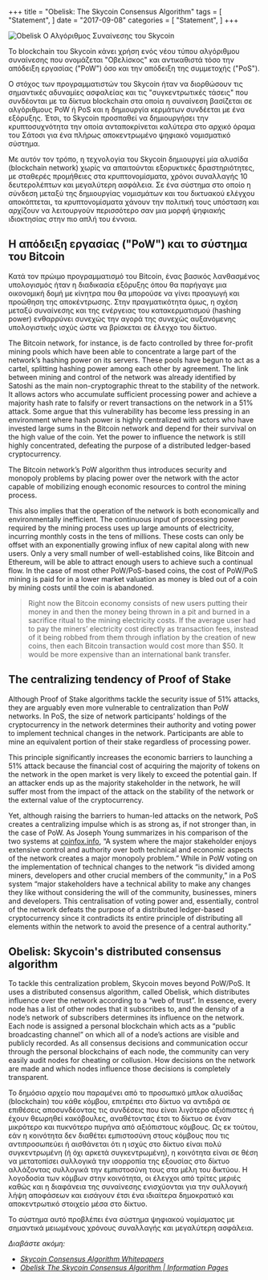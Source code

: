+++
title = "Obelisk: The Skycoin Consensus Algorithm"
tags = [
    "Statement",
]
date = "2017-09-08"
categories = [
    "Statement",
]
+++

![Obelisk Ο Αλγόριθμος Συναίνεσης του Skycoin](/img/obelisk-the-skycoin-consensus-algorithm.png)

Το blockchain του Skycoin κάνει χρήση ενός νέου τύπου αλγόριθμου συναίνεσης
που ονομάζεται "Οβελίσκος" και αντικαθιστά τόσο την απόδειξη εργασίας ("PoW") 
όσο και την απόδειξη της συμμετοχής ("PoS").

Ο στόχος των προγραμματιστών του Skycoin ήταν να διορθώσουν τις σημαντικές αδυναμίες ασφαλείας
και τις "συγκεντρωτικές τάσεις" που συνδέονται με τα δίκτυα blockchain στα οποία
η συναίνεση βασίζεται σε αλγόριθμους PoW ή PoS και η δημιουργία κερμάτων συνδέεται με ένα
εξόρυξης. Έτσι, το Skycoin προσπαθεί να δημιουργήσει την κρυπτοσυχνότητα την οποία
ανταποκρίνεται καλύτερα στο αρχικό όραμα του Σάτοσι για ένα πλήρως αποκεντρωμένο ψηφιακό
νομισματικό σύστημα.

Με αυτόν τον τρόπο, η τεχνολογία του Skycoin δημιουργεί μία αλυσίδα (blockchain network) 
χωρίς να απαιτούνται εξορυκτικές δραστηριότητες, 
με σταθερές προμήθειες στα κρυπτονομίσματα, 
χρόνοι συναλλαγής 10 δευτερολέπτων και μεγαλύτερη ασφάλεια. 
Σε ένα σύστημα στο οποίο η σύνδεση μεταξύ της δημιουργίας νομισμάτων 
και του δικτυακού ελέγχου αποκόπτεται, τα κρυπτονομίσματα χάνουν την πολιτική τους 
υπόσταση και αρχίζουν να λειτουργούν περισσότερο σαν μια μορφή ψηφιακής 
ιδιοκτησίας στην πιο απλή του έννοια.

## Η απόδειξη εργασίας ("PoW") και το σύστημα του Bitcoin

Κατά τον πρώιμο προγραμματισμό του Bitcoin, ένας βασικός λανθασμένος υπολογισμός 
ήταν η διαδικασία εξόρυξης όπου θα παρήγαγε μια οικονομική δομή με κίνητρα που 
θα μπορούσε να γίνει προαγωγή και προώθηση της αποκέντρωσης. 
Στην πραγματικότητα όμως, η σχέση μεταξύ συναίνεσης και της ενέργειας του κατακερματισμού 
(hashing power) ενθαρρύνει συνεχώς την αγορά της συνεχώς αυξανόμενης υπολογιστικής ισχύς 
ώστε να βρίσκεται σε έλεγχο του δίκτυο.

The Bitcoin network, for instance, is de facto controlled by three for-profit
mining pools which have been able to concentrate a large part of the network’s
hashing power on its servers. These pools have begun to act as a cartel,
splitting hashing power among each other by agreement. The link between mining
and control of the network was already identified by Satoshi as the main
non-cryptographic threat to the stability of the network. It allows actors who
accumulate sufficient processing power and achieve a majority hash rate to
falsify or revert transactions on the network in a 51% attack. Some argue that
this vulnerability has become less pressing in an environment where hash power
is highly centralized with actors who have invested large sums in the Bitcoin
network and depend for their survival on the high value of the coin. Yet the
power to influence the network is still highly concentrated, defeating the
purpose of a distributed ledger-based cryptocurrency.

The Bitcoin network’s PoW algorithm thus introduces security and monopoly
problems by placing power over the network with the actor capable of
mobilizing enough economic resources to control the mining process.

This also implies that the operation of the network is both economically and
environmentally inefficient. The continuous input of processing power required
by the mining process uses up large amounts of electricity, incurring monthly
costs in the tens of millions. These costs can only be offset with an
exponentially growing influx of new capital along with new users. Only a very
small number of well-established coins, like Bitcoin and Ethereum, will be
able to attract enough users to achieve such a continual flow. In the case of
most other PoW/PoS-based coins, the cost
of PoW/PoS mining is paid for in a lower market valuation as money is bled
out of a coin by mining costs until the coin is abandoned.

>Right now the Bitcoin economy consists of new users putting their money in
and then the money being thrown in a pit and burned in a sacrifice ritual to
the mining electricity costs. If the average user had to pay the miners’
electricity cost directly as transaction fees, instead of it being robbed from
them through inflation by the creation of new coins, then each Bitcoin
transaction would cost more than $50. It would be more expensive than an
international bank transfer.

## The centralizing tendency of Proof of Stake

Although Proof of Stake algorithms tackle the security issue of 51% attacks,
they are arguably even more vulnerable to centralization than PoW networks. In
PoS, the size of network participants’ holdings of the cryptocurrency in the
network determines their authority and voting power to implement technical
changes in the network. Participants are able to mine an equivalent portion of
their stake regardless of processing power.

This principle significantly increases the economic barriers to launching a
51% attack because the financial cost of acquiring the majority of tokens on
the network in the open market is very likely to exceed the potential gain. If
an attacker ends up as the majority stakeholder in the network, he will suffer
most from the impact of the attack on the stability of the network or the
external value of the cryptocurrency.

Yet, although raising the barriers to human-led attacks on the network, PoS
creates a centralizing impulse which is as strong as, if not stronger than, in
the case of PoW. As Joseph Young summarizes in his comparison of the two
systems at [coinfox.info](http://www.coinfox.info/), “A system where the major
stakeholder enjoys extensive control and authority over both technical and
economic aspects of the network creates a major monopoly problem.” While in PoW
voting on the implementation of technical changes to the network “is divided
among miners, developers and other crucial members of the community,” in a PoS
system “major stakeholders have a technical ability to make any changes they
like without considering the will of the community, businesses, miners and
developers. This centralisation of voting power and, essentially, control of
the network defeats the purpose of a distributed ledger-based cryptocurrency
since it contradicts its entire principle of distributing all elements within
the network to avoid the presence of a central authority.”

## Obelisk: Skycoin's distributed consensus algorithm

To tackle this centralization problem, Skycoin moves beyond PoW/PoS.
It uses a distributed consensus algorithm, called Obelisk, which
distributes influence over the network according to a “web of trust”. In
essence, every node has a list of other nodes that it subscribes to, and the
density of a node’s network of subscribers determines its influence on the
network. Each node is assigned a personal blockchain which acts as a “public
broadcasting channel” on which all of a node’s actions are visible and
publicly recorded. As all consensus decisions and communication occur through
the personal blockchains of each node, the community can very easily audit
nodes for cheating or collusion. How decisions on the network are made and
which nodes influence those decisions is completely transparent.

Το δημόσιο αρχείο που παραμένει από το προσωπικό μπλοκ αλυσίδας (blockchain) 
του κάθε κόμβου, επιτρέπει στο δίκτυο να αντιδρά σε επιθέσεις αποσυνδέοντας 
τις συνδέσεις που είναι λιγότερο αξιόπιστες ή έχουν θεωρηθεί κακόβουλες, 
αναθέτοντας έτσι το δίκτυο σε έναν μικρότερο και πυκνότερο πυρήνα από
αξιόπιστους κόμβους. Ως εκ τούτου, εάν η κοινότητα δεν διαθέτει εμπιστοσύνη 
στους κόμβους που τις αντιπροσωπεύει ή αισθάνεται ότι η ισχύς στο δίκτυο 
είναι πολύ συγκεντρωμένη (ή όχι αρκετά συγκεντρωμένη), η κοινότητα 
είναι σε θέση να μετατοπίσει συλλογικά την ισορροπία της εξουσίας στο δίκτυο 
αλλάζοντας συλλογικά την εμπιστοσύνη τους στα μέλη του δικτύου. 
Η λογοδοσία των κόμβων στην κοινότητα, οι έλεγχοι από τρίτες μεριές 
καθώς και η διαφάνεια της συναίνεσης ενισχύονται για την συλλογική λήψη αποφάσεων 
και εισάγουν έτσι ένα ιδιαίτερα δημοκρατικό και αποκεντρωτικό στοιχείο μέσα στο δίκτυο.

Το σύστημα αυτό προβλέπει ένα σύστημα ψηφιακού νομίσματος με σημαντικά 
μειωμένους χρόνους συναλλαγής και μεγαλύτερη ασφάλεια.

*Διαβάστε ακόμη:*

* *[Skycoin Consensus Algorithm Whitepapers](https://www.skycoin.net/whitepapers)*
* *[Obelisk The Skycoin Consensus Algorithm | Information Pages](/overview/obelisk-skycoin-consensus-algorithm-information-pages/)*
